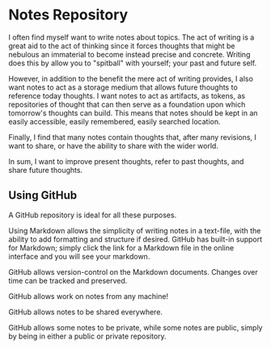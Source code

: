 # Notes Repository

I often find myself want to write notes about topics. The act of writing is a great aid to the act of thinking since it forces thoughts that might be nebulous an immaterial to become instead precise and concrete. Writing does this by allow you to "spitball" with yourself; your past and future self.

However, in addition to the benefit the mere act of writing provides, I also want notes to act as a storage medium that allows future thoughts to reference today thoughts. I want notes to act as artifacts, as tokens, as repositories of thought that can then serve as a foundation upon which tomorrow's thoughts can build. This means that notes should be kept in an easily accessible, easily remembered, easily searched location.

Finally, I find that many notes contain thoughts that, after many revisions, I want to share, or have the ability to share with the wider world.

In sum, I want to improve present thoughts, refer to past thoughts, and share future thoughts.

## Using GitHub

A GitHub repository is ideal for all these purposes.

Using Markdown allows the simplicity of writing notes in a text-file, with the ability to add formatting and structure if desired. GitHub has built-in support for Markdown; simply click the link for a Markdown file in the online interface and you will see your markdown.

GitHub allows version-control on the Markdown documents. Changes over time can be tracked and preserved.

GitHub allows work on notes from any machine!

GitHub allows notes to be shared everywhere.

GitHub allows some notes to be private, while some notes are public, simply by being in either a public or private repository.